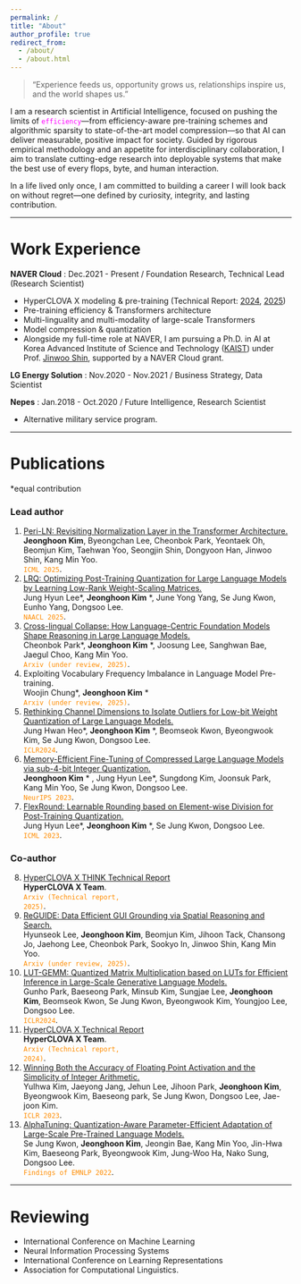 ```yaml
---
permalink: /
title: "About"
author_profile: true
redirect_from: 
  - /about/
  - /about.html
---
```


> “Experience feeds us, opportunity grows us, relationships inspire us, and the world shapes us.”

I am a research scientist in Artificial Intelligence, focused on pushing the limits of <code style="color : magenta">efficiency</code>—from efficiency-aware pre-training schemes and algorithmic sparsity to state-of-the-art model compression—so that AI can deliver measurable, positive impact for society. Guided by rigorous empirical methodology and an appetite for interdisciplinary collaboration, I aim to translate cutting-edge research into deployable systems that make the best use of every flops, byte, and human interaction.

In a life lived only once, I am committed to building a career I will look back on without regret—one defined by curiosity, integrity, and lasting contribution.

-------

Work Experience
======
**NAVER Cloud** : Dec.2021 - Present / Foundation Research, Technical Lead (Research Scientist)
   * HyperCLOVA X modeling & pre-training (Technical Report: [2024](https://arxiv.org/abs/2404.01954), [2025](https://arxiv.org/abs/2506.22403))
   * Pre-training efficiency & Transformers architecture
   * Multi-linguality and multi-modality of large-scale Transformers
   * Model compression & quantization
   * Alongside my full-time role at NAVER, I am pursuing a Ph.D. in AI at Korea Advanced Institute of Science and Technology ([KAIST](https://www.kaist.ac.kr/en/)) under Prof. [Jinwoo Shin](https://alinlab.kaist.ac.kr/shin.html), supported by a NAVER Cloud grant. 
     
**LG Energy Solution** : Nov.2020 - Nov.2021 / Business Strategy, Data Scientist
  
**Nepes** : Jan.2018 - Oct.2020 / Future Intelligence, Research Scientist
   * Alternative military service program.

-------

Publications 
======
*equal contribution

### Lead author
1. [Peri-LN: Revisiting Normalization Layer in the Transformer Architecture.](https://arxiv.org/abs/2502.02732)  
**Jeonghoon Kim**, Byeongchan Lee, Cheonbok Park, Yeontaek Oh, Beomjun Kim, Taehwan Yoo, Seongjin Shin, Dongyoon Han, Jinwoo Shin, Kang Min Yoo.  
<code style="color : darkorange">ICML 2025</code>.
2. [LRQ: Optimizing Post-Training Quantization for Large Language Models by Learning Low-Rank Weight-Scaling Matrices.](https://arxiv.org/abs/2407.11534)  
Jung Hyun Lee*, **Jeonghoon Kim** *, June Yong Yang, Se Jung Kwon, Eunho Yang, Dongsoo Lee.  
  <code style="color : darkorange">NAACL 2025</code>.
6. [Cross-lingual Collapse: How Language-Centric Foundation Models Shape Reasoning in Large Language Models.](https://arxiv.org/abs/2506.05850)  
Cheonbok Park*, **Jeonghoon Kim** *, Joosung Lee, Sanghwan Bae, Jaegul Choo, Kang Min Yoo.  
<code style="color : darkorange">Arxiv (under review, 2025)</code>.
7. Exploiting Vocabulary Frequency Imbalance in Language Model Pre-training.  
Woojin Chung*, **Jeonghoon Kim**  *  
<code style="color : darkorange">Arxiv (under review, 2025)</code>.
4. [Rethinking Channel Dimensions to Isolate Outliers for Low-bit Weight Quantization of Large Language Models.](https://arxiv.org/abs/2309.15531)  
Jung Hwan Heo*, **Jeonghoon Kim** *, Beomseok Kwon, Byeongwook Kim, Se Jung Kwon, Dongsoo Lee.    
<code style="color : darkorange">ICLR2024</code>.  
5. [Memory-Efficient Fine-Tuning of Compressed Large Language Models via sub-4-bit Integer Quantization.](https://arxiv.org/abs/2305.14152)  
**Jeonghoon Kim** * , Jung Hyun Lee*, Sungdong Kim, Joonsuk Park, Kang Min Yoo, Se Jung Kwon, Dongsoo Lee.   
  <code style="color : darkorange">NeurIPS 2023</code>.  
6. [FlexRound: Learnable Rounding based on Element-wise Division for Post-Training Quantization.](https://arxiv.org/abs/2306.00317)  
Jung Hyun Lee*, **Jeonghoon Kim** *, Se Jung Kwon, Dongsoo Lee.    
<code style="color : darkorange">ICML 2023</code>.  


### Co-author
8. [HyperCLOVA X THINK Technical Report](https://arxiv.org/abs/2506.22403)  
**HyperCLOVA X Team**.   
<code style="color : darkorange">Arxiv (Technical report, 2025)</code>.
9. [ReGUIDE: Data Efficient GUI Grounding via Spatial Reasoning and Search.](https://arxiv.org/abs/2505.15259)  
Hyunseok Lee, **Jeonghoon Kim**, Beomjun Kim, Jihoon Tack, Chansong Jo, Jaehong Lee, Cheonbok Park, Sookyo In, Jinwoo Shin, Kang Min Yoo.  
 <code style="color : darkorange">Arxiv (under review, 2025)</code>.
10. [LUT-GEMM: Quantized Matrix Multiplication based on LUTs for Efficient Inference in Large-Scale Generative Language Models.](https://arxiv.org/abs/2206.09557)  
Gunho Park, Baeseong Park, Minsub Kim, Sungjae Lee, **Jeonghoon Kim**, Beomseok Kwon, Se Jung Kwon, Byeongwook Kim, Youngjoo Lee, Dongsoo Lee.    
 <code style="color : darkorange">ICLR2024</code>.
11. [HyperCLOVA X Technical Report](https://arxiv.org/abs/2404.01954)  
**HyperCLOVA X Team**.    
<code style="color : darkorange">Arxiv (Technical report, 2024)</code>.  
12. [Winning Both the Accuracy of Floating Point Activation and the Simplicity of Integer Arithmetic.](https://openreview.net/forum?id=z92lBy1ehjI)  
Yulhwa Kim, Jaeyong Jang, Jehun Lee, Jihoon Park, **Jeonghoon Kim**, Byeongwook Kim, Baeseong park, Se Jung Kwon, Dongsoo Lee, Jae-joon Kim.   
 <code style="color : darkorange">ICLR 2023</code>.
13. [AlphaTuning: Quantization-Aware Parameter-Efficient Adaptation of Large-Scale Pre-Trained Language Models.](https://arxiv.org/abs/2210.03858)  
Se Jung Kwon, **Jeonghoon Kim**, Jeongin Bae, Kang Min Yoo, Jin-Hwa Kim, Baeseong Park, Byeongwook Kim, Jung-Woo Ha, Nako Sung, Dongsoo Lee.   
 <code style="color : darkorange">Findings of EMNLP 2022</code>.


-------

Reviewing
======
* International Conference on Machine Learning
* Neural Information Processing Systems
* International Conference on Learning Representations
* Association for Computational Linguistics. 
